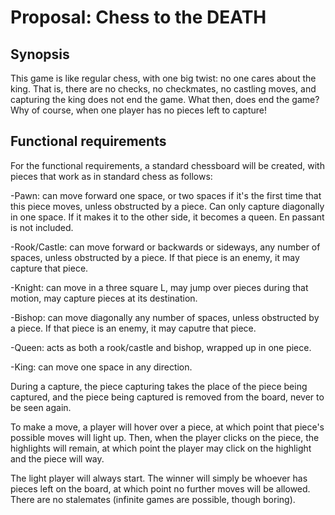 # Proposal: Chess to the DEATH

## Synopsis

This game is like regular chess, with one big twist:
no one cares about the king.  That is, there are no checks,
no checkmates, no castling moves, and capturing the king does 
not end the game.  What then, does end the game?  Why of 
course, when one player has no pieces left to capture!

## Functional requirements

For the functional requirements, a standard chessboard will
be created, with pieces that work as in standard chess as
follows: 

-Pawn: can move forward one space, or two spaces if it's
the first time that this piece moves, unless obstructed by 
a piece.  Can only capture diagonally in one space.  If 
it makes it to the other side, it becomes a queen.  En
passant is not included.

-Rook/Castle:  can move forward or backwards or sideways,
any number of spaces, unless obstructed by a piece.  If that
piece is an enemy, it may capture that piece.

-Knight:  can move in a three square L, may jump over pieces
during that motion, may capture pieces at its destination.

-Bishop:  can move diagonally any number of spaces, unless
obstructed by a piece.  If that piece is an enemy, it may
caputre that piece.

-Queen:  acts as both a rook/castle and bishop, wrapped up
in one piece.

-King:  can move one space in any direction.

During a capture, the piece capturing takes the place of
the piece being captured, and the piece being captured is
removed from the board, never to be seen again.

To make a move, a player will hover over a piece, at which
point that piece's possible moves will light up. Then,
when the player clicks on the piece, the highlights will
remain, at which point the player may click on the highlight
and the piece will way.  

The light player will always start. The winner will simply
be whoever has pieces left on the board, at which point 
no further moves will be allowed.  There are no
stalemates (infinite games are possible, though boring).
